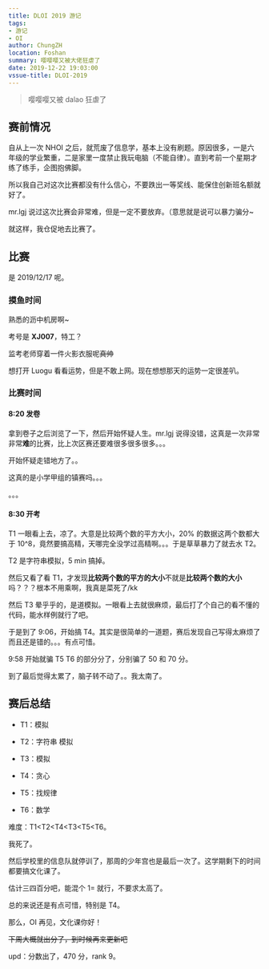 ```yaml
---
title: DLOI 2019 游记
tags:
- 游记
- OI
author: ChungZH
location: Foshan
summary: 嘤嘤嘤又被大佬狂虐了
date: 2019-12-22 19:03:00
vssue-title: DLOI-2019
---
```


> 嘤嘤嘤又被 dalao 狂虐了

## 赛前情况

自从上一次 NHOI 之后，就荒废了信息学，基本上没有刷题。原因很多，一是六年级的学业繁重，二是家里一度禁止我玩电脑（不能自律）。直到考前一个星期才练了练手，企图抱佛脚。

所以我自己对这次比赛都没有什么信心，不要跌出一等奖线、能保住创新班名额就好了。

mr.lgj 说过这次比赛会非常难，但是一定不要放弃。（意思就是说可以暴力骗分~

就这样，我仓促地去比赛了。

## 比赛

是 2019/12/17 呢。

### 摸鱼时间

熟悉的沥中机房啊~

考号是 **XJ007**，特工？

监考老师穿着一件火影衣服呢~~真帅~~

想打开 Luogu 看看运势，但是不敢上网。现在想想那天的运势一定很差叭。

### 比赛时间

#### 8:20 发卷

拿到卷子之后浏览了一下，然后开始怀疑人生。mr.lgj 说得没错，这真是一次非常非常**难**的比赛，比上次区赛还要难很多很多很多。。。

开始怀疑走错地方了。。

这真的是小学甲组的镇赛吗。。。

。。。

#### 8:30 开考

T1 一眼看上去，凉了。大意是比较两个数的平方大小，20% 的数据这两个数都大于 10^8，竟然要搞高精，天哪完全没学过高精啊。。。于是草草暴力了就去水 T2。

T2 是字符串模拟，5 min 搞掉。

然后又看了看 T1，才发现**比较两个数的平方的大小**不就是**比较两个数的大小**吗？？？根本不用乘啊，我真是菜死了/kk

然后 T3 晕乎乎的，是道模拟。一眼看上去就很麻烦，最后打了个自己的看不懂的代码，能水样例就行了吧。

于是到了 9:06，开始搞 T4。其实是很简单的一道题，赛后发现自己写得太麻烦了而且还是错的。。。有点可惜。

9:58 开始就骗 T5 T6 的部分分了，分别骗了 50 和 70 分。

到了最后觉得太累了，脑子转不动了。。我太南了。

## 赛后总结

- T1：模拟

- T2：字符串 模拟

- T3：模拟

- T4：贪心

- T5：找规律

- T6：数学

难度：T1<T2<T4<T3<T5<T6。

我死了。

然后学校里的信息队就停训了，那周的少年宫也是最后一次了。这学期剩下的时间都要搞文化课了。

估计三四百分吧，能混个 1= 就行，不要求太高了。

总的来说还是有点可惜，特别是 T4。

那么，OI 再见，文化课你好！

~~下周大概就出分了，到时候再来更新吧~~

upd：分数出了，470 分，rank 9。


<Vssue title="DLOI-2019" />
